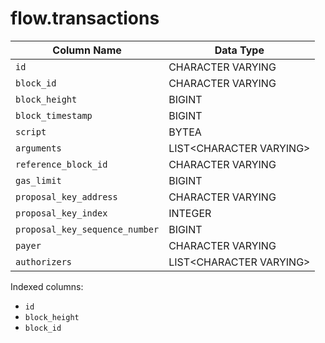 # flow.transactions

| Column Name                    | Data Type                |
| ------------------------------ | ------------------------ |
| `id`                           | CHARACTER VARYING        |
| `block_id`                     | CHARACTER VARYING        |
| `block_height`                 | BIGINT                   |
| `block_timestamp`              | BIGINT                   |
| `script`                       | BYTEA                    |
| `arguments`                    | LIST\<CHARACTER VARYING> |
| `reference_block_id`           | CHARACTER VARYING        |
| `gas_limit`                    | BIGINT                   |
| `proposal_key_address`         | CHARACTER VARYING        |
| `proposal_key_index`           | INTEGER                  |
| `proposal_key_sequence_number` | BIGINT                   |
| `payer`                        | CHARACTER VARYING        |
| `authorizers`                  | LIST\<CHARACTER VARYING> |

Indexed columns:

* `id`
* `block_height`
* `block_id`
